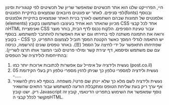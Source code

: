 היי, 
הפרוייקט שלנו הוא אתר תכשיטים שמאפשר שריון של תכשיטים לפי קטגוריות וסינון לפי סניפים.
לאתר יש פונטים מיובאים שנמצאים בתיקיית הפונטים(fonts) ובנוסף אלמנטים של תמונות שבהם השתמשנו לאורך בניית האתר
שנמצאים בתיקיית אלמנטים (elements)
מכיוון שהאתר הוא אחיד בעיצובו השתמשנו בקובץ CSS אחד לכל קבצי הHTML ואנימציית CSS עבור טעינת הסניפים. 
הלקוח נכנס לדף הבית, בוחר מוצר ורואה את התמונה משתנה לפי בחירתו וגם יש את האפשרות להתחבר למשתמש.
בנוסף - בקובץ CSS יש התאמה לגדלי המסך כאשר הקטנת המסך תוביל לצמצום התפריט, כך שפתיחתו תתאפשר
על ידי לחיצה על הסמל (☰). 
באתר טפסים שונים (הרשמה, כניסה עם שם משתמש וסיסמא, דף יצירת קשר ומילוי פרטים לגבי המוצר אותו תרצו לשריין).
בהתייחסות לולידציה של הטפסים:
1. נעשית ולידציה על אימייל עם אפשרות לכתובות ארוכות יותר כמו (post.co.il)
2. נעשית ולידציה למספרי טלפון כך שניתן להזין מספרי טלפון רק בעלי הקידומת 05 -.....
3. נעשית ולידציה לשם מלא כך שלא יינתן שם פרטי/ משפחה.
בנוסף לא ניתן להשאיר אף ערך ריק בעת שליחת הטופס ומתקבלת הודעה למשתמש עבור התאים שהשאיר ריק.
ישנו קובץ Javascript נוסף שמאפשר את השימוש בתפריט הדינאמי, קובץ זה מקןשר לכלל קבצי הHTML.
